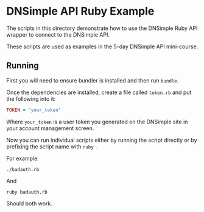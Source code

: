 # DNSimple API Ruby Example

The scripts in this directory demonstrate how to use the DNSimple Ruby API wrapper to connect to the DNSimple API.

These scripts are used as examples in the 5-day DNSimple API mini-course.

## Running

First you will need to ensure bundler is installed and then run `bundle`.

Once the dependencies are installed, create a file called `token.rb` and put the following into it:

```ruby
TOKEN = "your_token"
```

Where `your_token` is a user token you generated on the DNSimple site in your account management screen.

Now you can run individual scripts either by running the script directly or by prefixing the script name with `ruby `.

For example:

`./badauth.rb`

And

`ruby badauth.rb`

Should both work.

